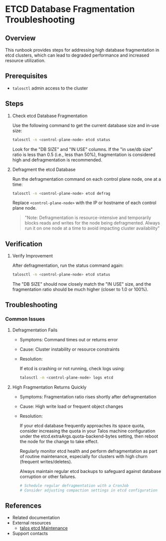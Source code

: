 # ETCD Database Fragmentation Troubleshooting

## Overview

This runbook provides steps for addressing high database fragmentation in etcd clusters, which can lead to degraded performance and increased resource utilization.

## Prerequisites

- `talosctl` admin access to the cluster

## Steps

1. Check etcd Database Fragmentation

   Use the following command to get the current database size and in-use size:

   ```bash
   talosctl -n <control-plane-node> etcd status
   ```

   Look for the "DB SIZE" and "IN USE" columns. If the "in use/db size" ratio is less than 0.5 (i.e., less than 50%), fragmentation is considered high and defragmentation is recommended.

2. Defragment the etcd Database

   Run the defragmentation command on each control plane node, one at a time:

   ```bash
   talosctl -n <control-plane-node> etcd defrag
   ```

   Replace `<control-plane-node>` with the IP or hostname of each control plane node.

   > "Note: Defragmentation is resource-intensive and temporarily blocks reads and writes for the node being defragmented. Always run it on one node at a time to avoid impacting cluster availability"

## Verification

1. Verify Improvement

   After defragmentation, run the status command again:

   ```bash
   talosctl -n <control-plane-node> etcd status
   ```

   The "DB SIZE" should now closely match the "IN USE" size, and the fragmentation ratio should be much higher (closer to 1.0 or 100%).

## Troubleshooting

### Common Issues

1. Defragmentation Fails

   - Symptoms: Command times out or returns error
   - Cause: Cluster instability or resource constraints
   - Resolution:

     If etcd is crashing or not running, check logs using:

     ```bash
     talosctl -n <control-plane-node> logs etcd
     ```

2. High Fragmentation Returns Quickly

   - Symptoms: Fragmentation ratio rises shortly after defragmentation
   - Cause: High write load or frequent object changes
   - Resolution:

     If your etcd database frequently approaches its space quota, consider increasing the quota in your Talos machine configuration under the etcd.extraArgs.quota-backend-bytes setting, then reboot the node for the change to take effect.

     Regularly monitor etcd health and perform defragmentation as part of routine maintenance, especially for clusters with high churn (frequent writes/deletes).

     Always maintain regular etcd backups to safeguard against database corruption or other failures.

     ```bash
     # Schedule regular defragmentation with a CronJob
     # Consider adjusting compaction settings in etcd configuration
     ```

## References

- Related documentation
- External resources
  - [talos etcd Maintenance](https://www.talos.dev/v1.9/advanced/etcd-maintenance/)
- Support contacts
